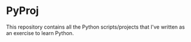 # PyProj
This repository contains all the Python scripts/projects that I've written as an exercise to learn Python.
